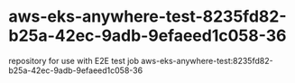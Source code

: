 # aws-eks-anywhere-test-8235fd82-b25a-42ec-9adb-9efaeed1c058-36
repository for use with E2E test job aws-eks-anywhere-test:8235fd82-b25a-42ec-9adb-9efaeed1c058-36
